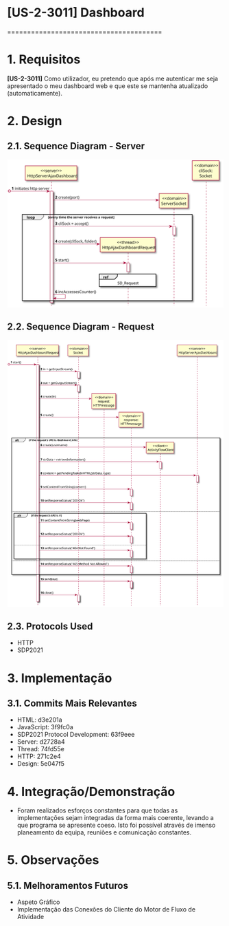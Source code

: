 # [US-2-3011] Dashboard
=======================================


# 1. Requisitos

**[US-2-3011]** Como utilizador, eu pretendo que após me autenticar me seja apresentado o meu dashboard web e que este se mantenha atualizado (automaticamente).

# 2. Design

## 2.1. Sequence Diagram - Server

![US-2-3011_SD_Server](US-2-3011_SD_Server.svg)

## 2.2. Sequence Diagram - Request

![US-2-3011_SD_Request](US-2-3011_SD_Request.svg)

## 2.3. Protocols Used

* HTTP
* SDP2021

# 3. Implementação

## 3.1. Commits Mais Relevantes

* HTML: d3e201a
* JavaScript: 3f9fc0a
* SDP2021 Protocol Development: 63f9eee
* Server: d2728a4
* Thread: 74fd55e
* HTTP: 271c2e4
* Design: 5e047f5


# 4. Integração/Demonstração

* Foram realizados esforços constantes para que todas as implementações sejam integradas da forma mais coerente, levando a que programa se apresente coeso. 
Isto foi possível através de imenso planeamento da equipa, reuniões e comunicação constantes.

# 5. Observações

## 5.1. Melhoramentos Futuros

* Aspeto Gráfico
* Implementação das Conexões do Cliente do Motor de Fluxo de Atividade



